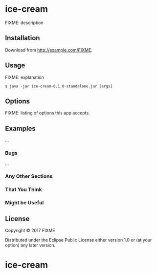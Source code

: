 # ice-cream

FIXME: description

## Installation

Download from http://example.com/FIXME.

## Usage

FIXME: explanation

    $ java -jar ice-cream-0.1.0-standalone.jar [args]

## Options

FIXME: listing of options this app accepts.

## Examples

...

### Bugs

...

### Any Other Sections
### That You Think
### Might be Useful

## License

Copyright © 2017 FIXME

Distributed under the Eclipse Public License either version 1.0 or (at
your option) any later version.
# ice-cream
